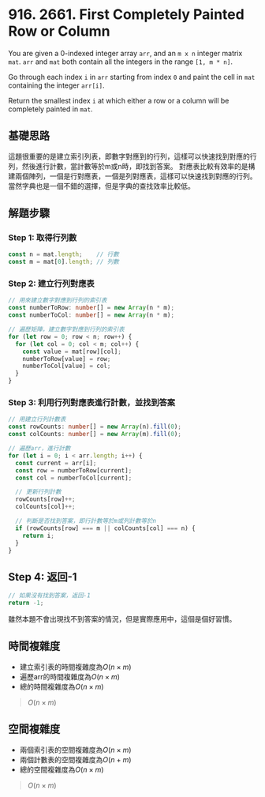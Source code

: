 # 916. 2661. First Completely Painted Row or Column

You are given a 0-indexed integer array `arr`, and an `m x n` integer matrix `mat`. 
`arr` and `mat` both contain all the integers in the range `[1, m * n]`.

Go through each index `i` in `arr` starting from index `0` and 
paint the cell in `mat` containing the integer `arr[i]`.

Return the smallest index `i` at which either a row or a column will be completely painted in `mat`.

## 基礎思路
這題很重要的是建立索引列表，即數字對應到的行列，這樣可以快速找到對應的行列，然後進行計數，當計數等於m或n時，即找到答案。
對應表比較有效率的是構建兩個陣列，一個是行對應表，一個是列對應表，這樣可以快速找到對應的行列。
當然字典也是一個不錯的選擇，但是字典的查找效率比較低。

## 解題步驟

### Step 1: 取得行列數

```typescript
const n = mat.length;    // 行數
const m = mat[0].length; // 列數
```

### Step 2: 建立行列對應表

```typescript
// 用來建立數字對應到行列的索引表
const numberToRow: number[] = new Array(n * m);
const numberToCol: number[] = new Array(n * m);

// 遍歷矩陣，建立數字對應到行列的索引表
for (let row = 0; row < n; row++) {
  for (let col = 0; col < m; col++) {
    const value = mat[row][col];
    numberToRow[value] = row;
    numberToCol[value] = col;
  }
}
```

### Step 3: 利用行列對應表進行計數，並找到答案

```typescript
// 用建立行列計數表
const rowCounts: number[] = new Array(n).fill(0);
const colCounts: number[] = new Array(m).fill(0);

// 遍歷arr，進行計數
for (let i = 0; i < arr.length; i++) {
  const current = arr[i];
  const row = numberToRow[current];
  const col = numberToCol[current];

  // 更新行列計數
  rowCounts[row]++;
  colCounts[col]++;

  // 判斷是否找到答案，即行計數等於m或列計數等於n
  if (rowCounts[row] === m || colCounts[col] === n) {
    return i;
  }
}
```

## Step 4: 返回-1

```typescript
// 如果沒有找到答案，返回-1
return -1;
```
雖然本題不會出現找不到答案的情況，但是實際應用中，這個是個好習慣。

## 時間複雜度
- 建立索引表的時間複雜度為$O(n \times m)$
- 遍歷arr的時間複雜度為$O(n \times m)$
- 總的時間複雜度為$O(n \times m)$

> $O(n \times m)$

## 空間複雜度

- 兩個索引表的空間複雜度為$O(n \times m)$
- 兩個計數表的空間複雜度為$O(n + m)$
- 總的空間複雜度為$O(n \times m)$

> $O(n \times m)$
